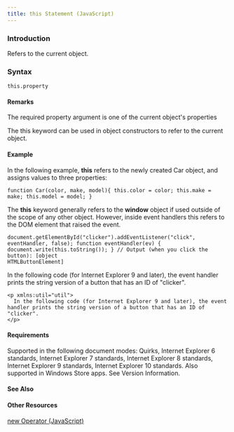 ```yaml
---
title: this Statement (JavaScript)
---
```


### Introduction 

 Refers to the current object.

### Syntax 

```
this.property
```

#### Remarks 

<div id="languageReferenceRemarksSection" class="section" name="collapseableSection" style="">
  <p xmlns:util="util">
    The required <span class="parameter" sdata="paramReference">property</span> argument is one of the current object's properties
  </p>
  <p xmlns:util="util">
    The <span sdata="langKeyword" value="this"><span class="keyword">this</span></span> keyword can be used in object constructors to refer to the current object.
  </p>
</div>

#### Example 

<p xmlns:util="util">
  In the following example, <b>this</b> refers to the newly created Car object, and assigns values to three properties:
</p>

```
function Car(color, make, model){ this.color = color; this.make = make; this.model = model; }
```

<p xmlns:util="util">
  The <b>this</b> keyword generally refers to the <b>window</b> object if used outside of the scope of any other object. However, inside event handlers <span sdata="langKeyword" value=
  "this"><span class="keyword">this</span></span> refers to the DOM element that raised the event.
</p>

```
document.getElementById("clicker").addEventListener("click", eventHandler, false); function eventHandler(ev) { document.write(this.toString()); } // Output (when you click the button): [object
HTMLButtonElement]
```

<p xmlns:util="util">
  In the following code (for Internet Explorer 9 and later), the event handler prints the string version of a button that has an ID of "clicker".
</p>

```
<p xmlns:util="util">
  In the following code (for Internet Explorer 9 and later), the event handler prints the string version of a button that has an ID of "clicker".
</p>
```

#### Requirements 

<div id="requirementsTitleSection" class="section" name="collapseableSection" style="">
  <p xmlns:util="util"></p>
  <p>
    Supported in the following document modes: Quirks, Internet Explorer 6 standards, Internet Explorer 7 standards, Internet Explorer 8 standards, Internet Explorer 9 standards, Internet Explorer 10
    standards. Also supported in Windows Store apps. See Version Information.
  </p>
</div>

#### See Also 

<div id="seeAlsoSection" class="section" name="collapseableSection" style="">
  <h4 class="subHeading">
    Other Resources
  </h4>
  <div class="seeAlsoStyle">
    <span sdata="link" xmlns:util="util"><a href="5ea556ba-7ae6-426c-8430-9032eee5a0a5.htm">new Operator (JavaScript)</a></span>
  </div>
</div>

